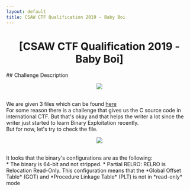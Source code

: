 ```yaml
---
layout: default
title: CSAW CTF Qualification 2019 - Baby Boi
---
```


<h1 align="center">[CSAW CTF Qualification 2019 - Baby Boi]</h1>
## Challenge Description
<p align="center"><img src="https://blog.xarkangels.com/ctf/assets/csaw2019_baby_boi/challdesc.png"></p><br>
We are given 3 files which can be found <a href="https://github.com/ArkAngels/CTF-Source-Codes/tree/master/CSAW%20Qual%202019/pwn/CSAW%20Qual%202019%20-%20baby%20boi">here</a><br>
For some reason there is a challenge that gives us the C source code in international CTF. But that's okay and that helps the writer a lot since the writer just started to learn Binary Exploitation recently.<br>
But for now, let's try to check the file.<br>
<p align="center"><img src="https://blog.xarkangels.com/ctf/assets/csaw2019_baby_boi/checksec.png"></p><br>
It looks that the binary's configurations are as the following:<br>
* The binary is 64-bit and not stripped.
* Partial RELRO: RELRO is Relocation Read-Only. This configuration means that the *Global Offset Table* (GOT) and *Procedure Linkage Table* (PLT) is not in *read-only* mode